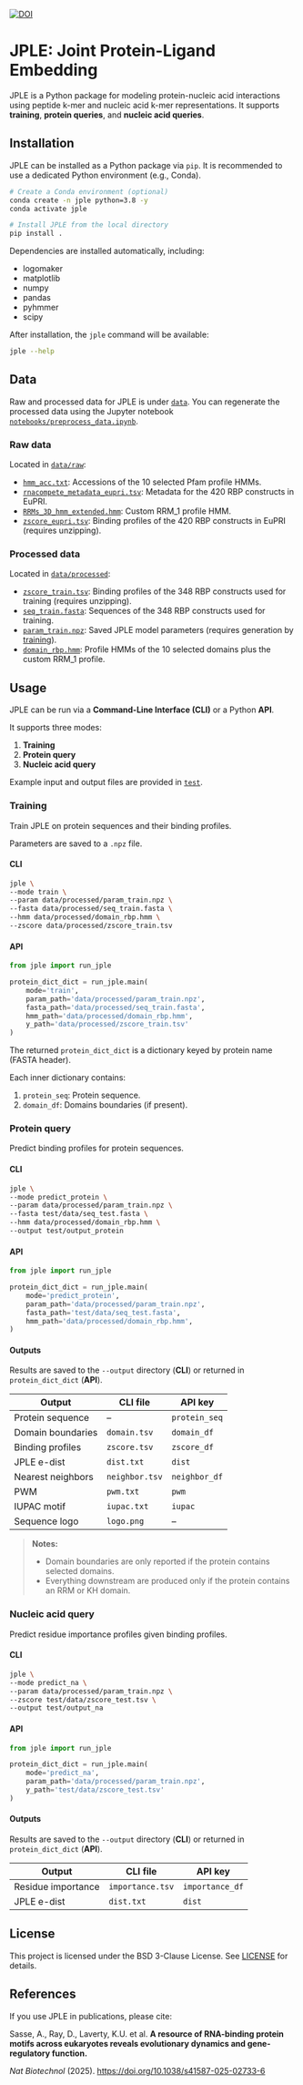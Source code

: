 [![DOI](https://zenodo.org/badge/1063742209.svg)](https://doi.org/10.5281/zenodo.17246612)

# JPLE: Joint Protein-Ligand Embedding
JPLE is a Python package for modeling protein-nucleic acid interactions using 
peptide k-mer and nucleic acid k-mer representations. It supports **training**,
**protein queries**, and **nucleic acid queries**.

## Installation
JPLE can be installed as a Python package via `pip`. It is recommended to use a
dedicated Python environment (e.g., Conda).

```bash
# Create a Conda environment (optional)
conda create -n jple python=3.8 -y
conda activate jple

# Install JPLE from the local directory
pip install .
```
Dependencies are installed automatically, including:
- logomaker
- matplotlib
- numpy
- pandas
- pyhmmer
- scipy

After installation, the `jple` command will be available:
```bash
jple --help
```

## Data
Raw and processed data for JPLE is under [`data`](https://github.com/morrislab/jple/blob/main/data). 
You can regenerate the processed data using the Jupyter notebook 
[`notebooks/preprocess_data.ipynb`](https://github.com/morrislab/jple/blob/main/notebooks/preprocess_data.ipynb).

### Raw data
Located in [`data/raw`](https://github.com/morrislab/jple/blob/main/data/raw):
- [`hmm_acc.txt`](https://github.com/morrislab/jple/blob/main/data/raw/hmm_acc.txt): 
Accessions of the 10 selected Pfam profile HMMs.
- [`rnacompete_metadata_eupri.tsv`](https://github.com/morrislab/jple/blob/main/data/raw/rnacompete_metadata_eupri.tsv):
Metadata for the 420 RBP constructs in EuPRI.
- [`RRMs_3D_hmm_extended.hmm`](https://github.com/morrislab/jple/blob/main/data/raw/RRMs_3D_hmm_extended.hmm):
Custom RRM_1 profile HMM.
- [`zscore_eupri.tsv`](https://github.com/morrislab/jple/blob/main/data/raw/zscore_eupri.tsv):
Binding profiles of the 420 RBP constructs in EuPRI (requires unzipping).

### Processed data
Located in [`data/processed`](https://github.com/morrislab/jple/blob/main/data/processed):
- [`zscore_train.tsv`](https://github.com/morrislab/jple/blob/main/data/processed/zscore_train.tsv):
Binding profiles of the 348 RBP constructs used for training (requires unzipping).
- [`seq_train.fasta`](https://github.com/morrislab/jple/blob/main/data/processed/seq_train.fasta):
Sequences of the 348 RBP constructs used for training.
- [`param_train.npz`](https://github.com/morrislab/jple/blob/main/data/processed/param_train.npz):
Saved JPLE model parameters (requires generation by [training](#Training)).
- [`domain_rbp.hmm`](https://github.com/morrislab/jple/blob/main/data/processed/domain_rbp.hmm):
Profile HMMs of the 10 selected domains plus the custom RRM_1 profile.

## Usage
JPLE can be run via a **Command-Line Interface (CLI)** or a Python **API**.

It supports three modes:
1. **Training**
2. **Protein query**
3. **Nucleic acid query**

Example input and output files are provided in [`test`](https://github.com/morrislab/jple/blob/main/test).

### Training
Train JPLE on protein sequences and their binding profiles.

Parameters are saved to a `.npz` file.

#### CLI
```bash
jple \
--mode train \
--param data/processed/param_train.npz \
--fasta data/processed/seq_train.fasta \
--hmm data/processed/domain_rbp.hmm \
--zscore data/processed/zscore_train.tsv
```

#### API
```python
from jple import run_jple

protein_dict_dict = run_jple.main(
    mode='train',
    param_path='data/processed/param_train.npz',
    fasta_path='data/processed/seq_train.fasta',
    hmm_path='data/processed/domain_rbp.hmm',
    y_path='data/processed/zscore_train.tsv'
)
```
The returned `protein_dict_dict` is a dictionary keyed by protein name (FASTA
header).

Each inner dictionary contains:
1. `protein_seq`: Protein sequence.
2. `domain_df`: Domains boundaries (if present).

### Protein query
Predict binding profiles for protein sequences.

#### CLI
```bash
jple \
--mode predict_protein \
--param data/processed/param_train.npz \
--fasta test/data/seq_test.fasta \
--hmm data/processed/domain_rbp.hmm \
--output test/output_protein
```

#### API
```python
from jple import run_jple

protein_dict_dict = run_jple.main(
    mode='predict_protein',
    param_path='data/processed/param_train.npz',
    fasta_path='test/data/seq_test.fasta',
    hmm_path='data/processed/domain_rbp.hmm',
)
```

#### Outputs
Results are saved to the `--output` directory (**CLI**) or returned in
`protein_dict_dict` (**API**).

| Output            | CLI file       | API key       |
|-------------------|----------------|---------------|
| Protein sequence  | –              | `protein_seq` |
| Domain boundaries | `domain.tsv`   | `domain_df`   |
| Binding profiles  | `zscore.tsv`   | `zscore_df`   |
| JPLE e-dist       | `dist.txt`     | `dist`        |
| Nearest neighbors | `neighbor.tsv` | `neighbor_df` |
| PWM               | `pwm.txt`      | `pwm`         |
| IUPAC motif       | `iupac.txt`    | `iupac`       |
| Sequence logo     | `logo.png`     | –             |

> **Notes:**
> - Domain boundaries are only reported if the protein contains selected domains.
> - Everything downstream are produced only if the protein contains an RRM or KH domain.

### Nucleic acid query
Predict residue importance profiles given binding profiles.

#### CLI
```bash
jple \
--mode predict_na \
--param data/processed/param_train.npz \
--zscore test/data/zscore_test.tsv \
--output test/output_na
```

#### API
```python
from jple import run_jple

protein_dict_dict = run_jple.main(
    mode='predict_na',
    param_path='data/processed/param_train.npz',
    y_path='test/data/zscore_test.tsv'
)
```

#### Outputs
Results are saved to the `--output` directory (**CLI**) or returned in
`protein_dict_dict` (**API**).

| Output             | CLI file        | API key         |
|--------------------|-----------------|-----------------|
| Residue importance | `importance.tsv`| `importance_df` |
| JPLE e-dist        | `dist.txt`      | `dist`          |

## License
This project is licensed under the BSD 3-Clause License. See
[LICENSE](https://github.com/morrislab/jple/blob/main/LICENSE) for details.

## References
If you use JPLE in publications, please cite:

Sasse, A., Ray, D., Laverty, K.U. et al.
**A resource of RNA-binding protein motifs across eukaryotes reveals
evolutionary dynamics and gene-regulatory function.**

*Nat Biotechnol* (2025). https://doi.org/10.1038/s41587-025-02733-6
